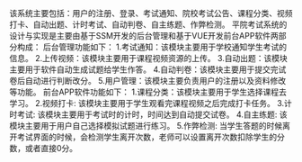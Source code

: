 该系统主要包括：用户的注册、登录、考试通知、院校考试公告、课程分类、视频打卡、自动出题、计时考试、自动判卷、自主练题、作弊检测。
平院考试系统的设计与实现是主要由基于SSM开发的后台管理和基于VUE开发前台APP软件两部分构成：
后台管理功能如下：
1.考试通知：该模块主要用于学校通知学生考试的信息。
2.上传视频：该模块主要用于课程视频资源的上传。
3.自动出题：该模块主要用于软件自动生成试题给学生作答。
4.自动判卷：该模块主要用于提交完试卷后自动进行判断改分。
5.用户管理：该模块主要负责用户的注册以及资料修改等功能。
前台APP软件功能如下：
1.课程分类：该模块主要用于学生选择课程去学习。
2.视频打卡: 该模块主要用于学生观看完课程视频之后完成打卡任务。
3.计时考试: 该模块主要用于考试时的计时，时间达到自动提交试卷。
4.自主练题: 该模块主要用于用户自己选择模拟试题进行练习。
5.作弊检测: 当学生答题的时候离开考试界面的时候，会检测学生离开次数，老师可以设置离开次数扣除学生的分数，或者直接0分。